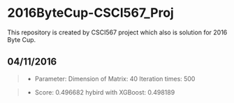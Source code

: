 # 2016ByteCup-CSCI567_Proj
This repository is created by CSCI567 project which also is solution for 2016 Byte Cup.

## 04/11/2016
> - Parameter: Dimension of Matrix: 40 Iteration times: 500

> - Score: 0.496682 hybird with XGBoost: 0.498189



